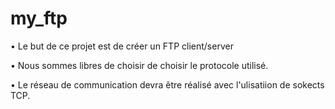 # my_ftp

• Le but de ce projet est de créer un FTP client/server

• Nous sommes libres de choisir de choisir le protocole utilisé.

• Le réseau de communication devra être réalisé avec l'ulisatiion de sokects TCP.
